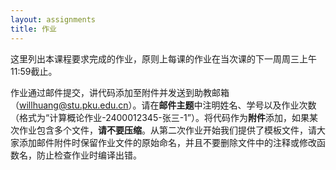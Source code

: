 ```yaml
---
layout: assignments
title: 作业
---
```


这里列出本课程要求完成的作业，原则上每课的作业在当次课的下一周周三上午11:59截止。

作业通过邮件提交，讲代码添加至附件并发送到助教邮箱（willhuang@stu.pku.edu.cn）。请在**邮件主题**中注明姓名、学号以及作业次数（格式为“计算概论作业-2400012345-张三-1”）。将代码作为**附件**添加，如果某次作业包含多个文件，**请不要压缩**。从第二次作业开始我们提供了模板文件，请大家添加邮件附件时保留作业文件的原始命名，并且不要删除文件中的注释或修改函数名，防止检查作业时编译出错。

